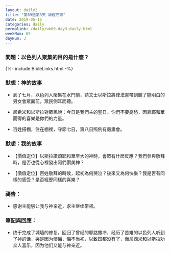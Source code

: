 ```yaml
---
layout: daily2
title: "第69週第3天 讀經守節"
date: 2019-05-15
categories: daily
permalink: /daily/wk69-day3-daily.html
weekNum: 69
dayNum: 3
---
```


### 問題：以色列人聚集的目的是什麼？
 
{%- include BibleLinks.html -%}

### 默想：神的故事
+ 到了七月，以色列人聚集在水門前，請文士以斯拉將律法書帶到聽了能明白的男女會眾面前，眾民側耳而聽。

+ 尼希米和以斯拉對眾民說：今日是我們主的聖日。你們不要憂愁，因靠耶和華而得的喜樂是你們的力量。

+ 百姓搭棚，住在棚裡，守節七日，第八日照例有嚴肅會。

### 默想：我的故事
+ 【價值定位】以斯拉讚頌耶和華至大的神時，會眾有什麽反應？我們參與敬拜時，是否也從心裡發出阿們讚美神？

+ 【價值定位】百姓敬拜的時候，起初為何哭泣？後來又為何快樂？我是否有同樣的感受？是否經歷同樣的喜樂？

### 禱告：

+ 感谢主能够让我与神亲近，求主继续带领。

### 筆記與回應：

+ 终于完成了城墙的修复，回归了曾经的耶路撒冷，经历了苦难的以色列人听到了神的话，哭是因为懊悔，悔不当初，以致国都没有了，而尼西米和以斯拉劝众人喜乐，因为他们又能与神亲近。
